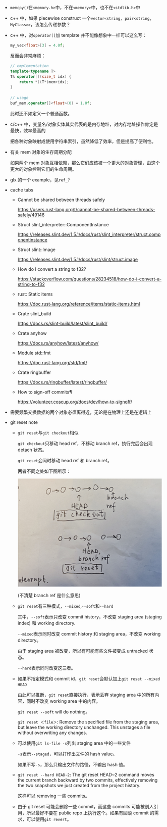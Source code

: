 * `memcpy()`在`<memory.h>`中，不在`<memory>`中，也不在`<stdlib.h>`中

* c++ 中，如果 piecewise construct 一个`vector<string, pair<string, MyClass>>`，该怎么传递参数？

* c++ 中，对`operator[]`加 template 并不能像想象中一样可以这么写：

    ```cpp
    my_vec<float>[3] = 4.0f;
    ```

    反而会非常麻烦：

    ```cpp
    // emplementation
    template<typename T>
    T& operator[](size_t idx) {
        return *((T*)mem+idx);
    }
    
    // usage
    buf_mem.operator[]<float>(0) = 1.0f;
    ```

    此时还不如定义一个普通函数。

* c/c++ 中，变量名/对象实体其实代表的是内存地址，对内存地址操作肯定是最快，效率最高的

    把各种对象映射成使用字符串索引，虽然降低了效率，但是提高了便利性。

* 有关 mem 对象的生存周期分配

    如果两个 mem 对象互相依赖，那么它们应该被一个更大的对象管理，由这个更大的对象控制它们的生命周期。

* glx 的一个 example，见`ref_7`

* cache tabs

    * Cannot be shared between threads safely

        <https://users.rust-lang.org/t/cannot-be-shared-between-threads-safely/49146>

    * Struct slint_interpreter::ComponentInstance

        <https://releases.slint.dev/1.5.1/docs/rust/slint_interpreter/struct.componentinstance>

    * Struct slint::Image

        <https://releases.slint.dev/1.5.1/docs/rust/slint/struct.image>

    * How do I convert a string to f32?

        <https://stackoverflow.com/questions/28234518/how-do-i-convert-a-string-to-f32>

    * rust: Static items

        <https://doc.rust-lang.org/reference/items/static-items.html>

    * Crate slint_build

        <https://docs.rs/slint-build/latest/slint_build/>

    * Crate anyhow

        <https://docs.rs/anyhow/latest/anyhow/>

    * Module std::fmt

        <https://doc.rust-lang.org/std/fmt/>

    * Crate ringbuffer

        <https://docs.rs/ringbuffer/latest/ringbuffer/>

    * How to sign-off commits¶

        <https://volunteer.coscup.org/docs/dev/how-to-signoff/>

* 需要频繁交换数据的两个对象必须离得近，无论是在物理上还是在逻辑上

* git reset note

    * `git reset`与`git checkout`相似
    
        `git checkout`只移动 head ref，不移动 branch ref，执行完后会出现 detach 状态。

        `git reset`会同时移动 head ref 和 branch ref。

        两者不同之处如下图所示：

        <img width=700 src='../../Reference_resources/ref_8/pic_0.jpg'>

        (不清楚 branch ref 是什么意思)

    * `git reset`有三种模式，`--mixed`,`--soft`和`--hard`

        其中，`--soft`表示只改变 commit history，不改变 staging area (staging index) 和 working directory.

        `--mixed`表示同时改变 commit history 和 staging area，不改变 working directory。

        由于 staging area 被改变，所以有可能有些文件被变成 untracked 状态。

        `--hard`表示同时改变这三者。

    * 如果不指定模式和 commit id，`git reset`会默认加上`git reset --mixed HEAD`

        由此可以推断，`git reset`直接执行，表示丢弃 staging area 中的所有内容，同时不改变 working area 中的内容。

        `git reset --soft` will do nothing。

        `git reset ＜file＞`: Remove the specified file from the staging area, but leave the working directory unchanged. This unstages a file without overwriting any changes.

    * 可以使用`git ls-file -s`列出 staging area 中的一些文件

        `-s`表示`--staged`，可以打印出文件的 hash value。

        如果不写`-s`，那么只输出文件的路径，不输出 hash 值。

    * `git reset --hard HEAD~2`: The git reset HEAD~2 command moves the current branch backward by two commits, effectively removing the two snapshots we just created from the project history.

        这样可以 removing 一些 commits。

    * 由于 git reset 可能会删除一些 commit，而这些 commits 可能被别人引用，所以最好不要在 public repo 上执行这个。如果有回滚 commit 的需求，可以使用`git revert`。